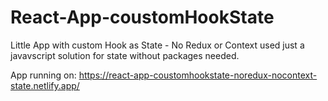 # React-App-coustomHookState
Little App with custom Hook as State - No Redux or Context used just a javavscript solution for state without packages needed. 

App running on:
https://react-app-coustomhookstate-noredux-nocontext-state.netlify.app/
